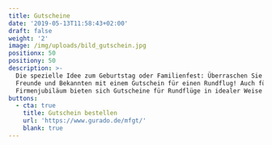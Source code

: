 ```yaml
---
title: Gutscheine
date: '2019-05-13T11:58:43+02:00'
draft: false
weight: '2'
image: /img/uploads/bild_gutschein.jpg
positionx: 50
positiony: 50
description: >-
  Die spezielle Idee zum Geburtstag oder Familienfest: Überraschen Sie Ihre
  Freunde und Bekannten mit einem Gutschein für einen Rundflug! Auch für ein
  Firmenjubiläum bieten sich Gutscheine für Rundflüge in idealer Weise an.
buttons:
  - cta: true
    title: Gutschein bestellen
    url: 'https://www.gurado.de/mfgt/'
    blank: true
---
```


